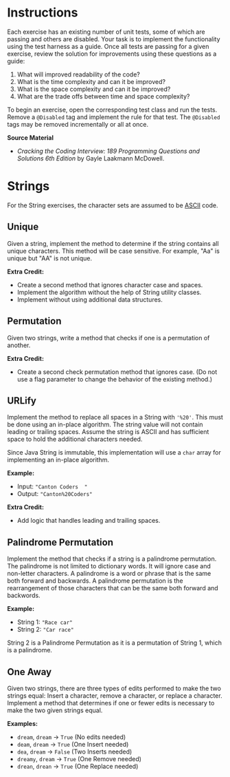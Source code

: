 # Instructions

Each exercise has an existing number of unit tests, some of which are passing and others are disabled. Your task is to implement the functionality using the test harness as a guide. Once all tests are passing for a given exercise, review the solution for improvements using these questions as a guide:

1. What will improved readability of the code?
2. What is the time complexity and can it be improved?
3. What is the space complexity and can it be improved? 
4. What are the trade offs between time and space complexity? 

To begin an exercise, open the corresponding test class and run the tests. Remove a `@Disabled` tag and implement the rule for that test. The `@Disabled` tags may be removed incrementally or all at once.

**Source Material**
* _Cracking the Coding Interview: 189 Programming Questions and Solutions 6th Edition_ by Gayle Laakmann McDowell.


# Strings 

For the String exercises, the character sets are assumed to be [ASCII](https://www.ascii-code.com/) code. 

## Unique

Given a string, implement the method to determine if the string contains all unique characters. This method will be case sensitive. For example, "Aa" is unique but "AA" is not unique. 

**Extra Credit:**
* Create a second method that ignores character case and spaces.
* Implement the algorithm without the help of String utility classes.
* Implement without using additional data structures. 

## Permutation

Given two strings, write a method that checks if one is a permutation of another.

**Extra Credit:**
* Create a second check permutation method that ignores case. (Do not use a flag parameter to change the behavior of the existing method.)

## URLify

Implement the method to replace all spaces in a String with `'%20'`. This must be done using an in-place algorithm. The string value will not contain leading or trailing spaces. Assume the string is ASCII and has sufficient space to hold the additional characters needed.

Since Java String is immutable, this implementation will use a `char` array for implementing an in-place algorithm.

**Example:**
* Input:  `"Canton Coders  "`
* Output: `"Canton%20Coders"`

**Extra Credit:**
* Add logic that handles leading and trailing spaces. 

## Palindrome Permutation

Implement the method that checks if a string is a palindrome permutation. The palindrome is not limited to dictionary words. It will ignore case and non-letter characters. A palindrome is a word or phrase that is the same both forward and backwards. A palindrome permutation is the rearrangement of those characters that can be the same both forward and backwords. 

**Example:**
* String 1: `"Race car"`
* String 2: `"Car race"`

String 2 is a Palindrome Permutation as it is a permutation of String 1, which is a palindrome.  

## One Away

Given two strings, there are three types of edits performed to make the two strings equal: Insert a character, remove a character, or replace a character. Implement a method that determines if one or fewer edits is necessary to make the two given strings equal.

**Examples:**
* `dream`, `dream` -> `True` (No edits needed)
* `deam`, `dream` -> `True` (One Insert needed)
* `dea`, `dream` -> `False` (Two Inserts needed)
* `dreamy`, `dream` -> `True` (One Remove needed)
* `drean`, `drean` -> `True` (One Replace needed)